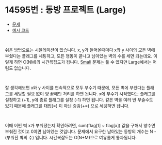 # 14595번 : 동방 프로젝트 (Large)
* [문제](https://www.acmicpc.net/problem/14595)<br>
* [예시 코드](https://github.com/njw1204/LA-solutions/blob/master/(BOJ%2014595)%20동방%20프로젝트%20(Large)/14595.cpp)<br>

<br>

쉬운 방법으로는 시뮬레이션이 있습니다. x, y가 들어올때마다 x와 y 사이의 모든 벽에 부쉈다는 플래그를 세팅하고, 모든 행동이 끝나고 남아있는 벽의 수를 세면 되는데요. 이렇게 하면 O(NM)의 시간복잡도가 됩니다. [Small](https://www.acmicpc.net/problem/14594) 문제는 풀 수 있지만 Large에서는 어림도 없습니다.

<br>

잘 생각해보면 x와 y 사이를 연속적으로 모두 부수기 때문에, 모든 벽에 부쉈다는 플래그를 세팅할 필요 없이 양 끝에만 처리를 하면 됩니다. x에 부수기 시작했다는 플래그를 설정하고 (+1), y에 종료 플래그를 설정 (-1) 하면 됩니다. 같은 벽을 여러 번 부술수도 있기 때문에 플래그를 대입(=) 이 아닌 증감(+=) 으로 세팅하면 됩니다.

<br>

이때 어떤 벽 x가 부숴졌는지 확인하려면, sum(flag[1] ~ flag[x]) 값을 구해서 양수면 부숴진 것이고 0이면 남아있는 것입니다. 문제에서 요구한 남아있는 동방의 개수는 N - (부숴진 벽의 수) 입니다. 시간복잡도는 O(N+M)으로 여유롭게 통과됩니다.